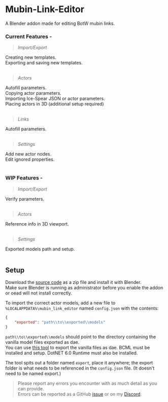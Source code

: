 # Mubin-Link-Editor

A Blender addon made for editing BotW mubin links.

### Current Features -
> _Import/Export_

Creating new templates.<br>
Exporting and saving new templates.<br>
<br>

> _Actors_

Autofill parameters.<br>
Copying actor parameters.<br>
Importing Ice-Spear JSON or actor parameters.<br>
Placing actors in 3D (additional setup required)<br>
<br>

> _Links_

Autofill parameters.<br>
<br>

> _Settings_

Add new actor nodes.<br>
Edit ignored properties.<br>
<br>

### WIP Features -
> _Import/Export_

Verify parameters.<br>
<br>

> _Actors_

Reference info in 3D viewport.<br>
<br>

> _Settings_

Exported models path and setup.<br>
<br>

## Setup

Download the [source code](https://github.com/ArchLeaders/Mubin-Link-Editor/archive/refs/heads/master.zip) as a zip file and install it with Blender.<br>
Make sure Blender is running as administrator before you enable the addon or oead will not install correctly.

To import the correct actor models, add a new file to `%LOCALAPPDATA%\mubin_link_editor` named `config.json` with the contents:
```json
{
    "exported": "path\\to\\exported\\models"
}
```
`path\\to\\exported\\models` should point to the directory containing the vanilla model files exported as dae.<br>
You can use [this tool](https://github.com/ArchLeaders/Botw-Modding-Toolkit/blob/master/Scripts/C%23/win-x64.7z) to export the vanilla files as dae. BCML must be installed and setup. DotNET 6.0 Runtime must also be installed.

The tool spits out a folder named `export`, place it anywhere; the export folder is what needs to be referenced in the `config.json` file. (It doesn't need to be named export.)

> Please report any errors you encounter with as much detail as you can provide.<br>
> Errors can be reported as a GitHub [issue](https://github.com/ArchLeaders/Mubin-Link-Editor/issues/new/choose) or on my [Discord](https://discord.gg/cbA3AWwfJj).
